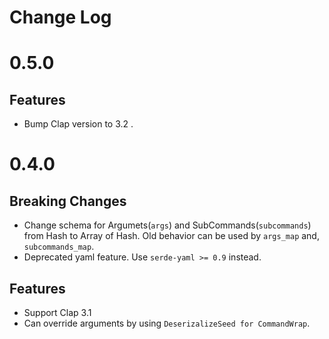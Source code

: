# Change Log

# 0.5.0

## Features
- Bump Clap version to 3.2 .

# 0.4.0

## Breaking Changes

- Change schema for Argumets(`args`) and SubCommands(`subcommands`) from Hash to Array of Hash. Old behavior can be used by `args_map` and, `subcommands_map`.
- Deprecated yaml feature. Use `serde-yaml >= 0.9` instead.

## Features

- Support Clap 3.1
- Can override arguments by using `DeserizalizeSeed for CommandWrap`.

